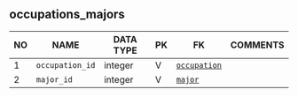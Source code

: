 
occupations_majors
----------------------------


NO | NAME | DATA TYPE | PK | FK | COMMENTS
---|------|-----------|----|----|-------------------
1|`occupation_id` | integer | V | [`occupation`](occupation.md) | 
2|`major_id` | integer | V | [`major`](major.md) | 
